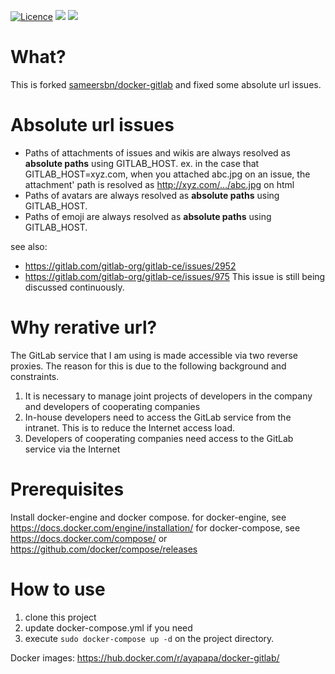 [![Licence](https://img.shields.io/npm/l/express.svg)](https://github.com/ayapapa/docker-gitlab-some-issues-fixed/edit/master/LICENSE)
[![](https://images.microbadger.com/badges/image/ayapapa/docker-gitlab.svg)](https://microbadger.com/images/ayapapa/docker-gitlab "Get your own image badge on microbadger.com")
[![](https://images.microbadger.com/badges/version/ayapapa/docker-gitlab.svg)](https://microbadger.com/images/ayapapa/docker-gitlab "Get your own version badge on microbadger.com")

# What?
This is forked [sameersbn/docker-gitlab](https://github.com/sameersbn/docker-gitlab) and fixed some absolute url issues.

# Absolute url issues
* Paths of attachments of issues and wikis are always resolved as **absolute paths** using GITLAB_HOST.
  ex. in the case that GITLAB_HOST=xyz.com, when you attached abc.jpg on an issue, the attachment' path is resolved as http://xyz.com/.../abc.jpg on html
* Paths of avatars are always resolved as **absolute paths** using GITLAB_HOST.
* Paths of emoji are always resolved as **absolute paths** using GITLAB_HOST.

see also:
 * https://gitlab.com/gitlab-org/gitlab-ce/issues/2952
 * https://gitlab.com/gitlab-org/gitlab-ce/issues/975
   This issue is still being discussed continuously.

# Why rerative url?
The GitLab service that I am using is made accessible via two reverse proxies.
The reason for this is due to the following background and constraints.
  1. It is necessary to manage joint projects of developers in the company and developers of cooperating companies
  2. In-house developers need to access the GitLab service from the intranet. This is to reduce the Internet access load.
  3. Developers of cooperating companies need access to the GitLab service via the Internet

# Prerequisites
Install docker-engine and docker compose.
for docker-engine, see https://docs.docker.com/engine/installation/
for docker-compose, see https://docs.docker.com/compose/ or https://github.com/docker/compose/releases

# How to use
1. clone this project
2. update docker-compose.yml if you need
3. execute ```sudo docker-compose up -d``` on the project directory.

Docker images: https://hub.docker.com/r/ayapapa/docker-gitlab/
